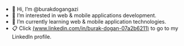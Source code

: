 - 👋 Hi, I’m @burakdogangazi
- 👀 I’m interested in web & mobile applications development.
- 🌱 I’m currently learning web & mobile application technologies.
- 📋 Click [(www.linkedin.com/in/burak-dogan-07a2b6211)](�here) to go to my LinkedIn profile.


<!---
burakdogangazi/burakdogangazi is a ✨ special ✨ repository because its `README.md` (this file) appears on your GitHub profile.
You can click the Preview link to take a look at your changes.
--->
